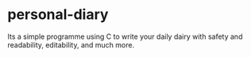 # personal-diary
Its a simple programme using C to write your daily dairy  with safety and readability, editability, and much more.
